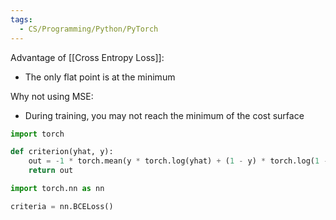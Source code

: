 ```yaml
---
tags:
  - CS/Programming/Python/PyTorch
---
```


Advantage of [[Cross Entropy Loss]]:
- The only flat point is at the minimum

Why not using MSE:
- During training, you may not reach the minimum of the cost surface

```python
import torch

def criterion(yhat, y):
	out = -1 * torch.mean(y * torch.log(yhat) + (1 - y) * torch.log(1 - yhat))
	return out
```

```python
import torch.nn as nn

criteria = nn.BCELoss()

```
